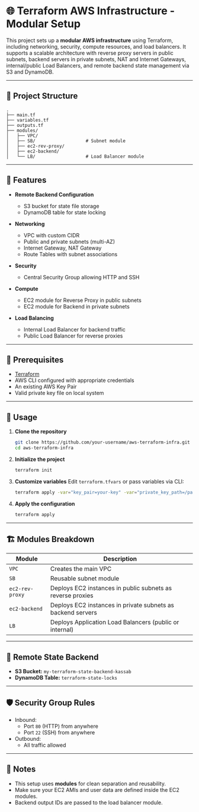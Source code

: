 # 🌐 Terraform AWS Infrastructure - Modular Setup

This project sets up a **modular AWS infrastructure** using Terraform, including networking, security, compute resources, and load balancers. It supports a scalable architecture with reverse proxy servers in public subnets, backend servers in private subnets, NAT and Internet Gateways, internal/public Load Balancers, and remote backend state management via S3 and DynamoDB.

---

## 📁 Project Structure

```
.
├── main.tf
├── variables.tf
├── outputs.tf
├── modules/
│   ├── VPC/
│   ├── SB/                   # Subnet module
│   ├── ec2-rev-proxy/
│   ├── ec2-backend/
│   └── LB/                   # Load Balancer module
```

---

## 🚀 Features

- **Remote Backend Configuration**
  - S3 bucket for state file storage
  - DynamoDB table for state locking

- **Networking**
  - VPC with custom CIDR
  - Public and private subnets (multi-AZ)
  - Internet Gateway, NAT Gateway
  - Route Tables with subnet associations

- **Security**
  - Central Security Group allowing HTTP and SSH

- **Compute**
  - EC2 module for Reverse Proxy in public subnets
  - EC2 module for Backend in private subnets

- **Load Balancing**
  - Internal Load Balancer for backend traffic
  - Public Load Balancer for reverse proxies

---

## 🧰 Prerequisites

- [Terraform](https://www.terraform.io/downloads)
- AWS CLI configured with appropriate credentials
- An existing AWS Key Pair
- Valid private key file on local system

---

## 🔧 Usage

1. **Clone the repository**
   ```bash
   git clone https://github.com/your-username/aws-terraform-infra.git
   cd aws-terraform-infra
   ```

2. **Initialize the project**
   ```bash
   terraform init
   ```

3. **Customize variables**
   Edit `terraform.tfvars` or pass variables via CLI:
   ```bash
   terraform apply -var="key_pair=your-key" -var="private_key_path=/path/to/key.pem"
   ```

4. **Apply the configuration**
   ```bash
   terraform apply
   ```

---

## 🏗️ Modules Breakdown

| Module | Description |
|--------|-------------|
| `VPC` | Creates the main VPC |
| `SB` | Reusable subnet module |
| `ec2-rev-proxy` | Deploys EC2 instances in public subnets as reverse proxies |
| `ec2-backend` | Deploys EC2 instances in private subnets as backend servers |
| `LB` | Deploys Application Load Balancers (public or internal) |

---

## 🔐 Remote State Backend

- **S3 Bucket:** `my-terraform-state-backend-kassab`
- **DynamoDB Table:** `terraform-state-locks`

---

## 🛡 Security Group Rules

- Inbound:
  - Port `80` (HTTP) from anywhere
  - Port `22` (SSH) from anywhere
- Outbound:
  - All traffic allowed

---

## 📌 Notes

- This setup uses **modules** for clean separation and reusability.
- Make sure your EC2 AMIs and user data are defined inside the EC2 modules.
- Backend output IDs are passed to the load balancer module.


